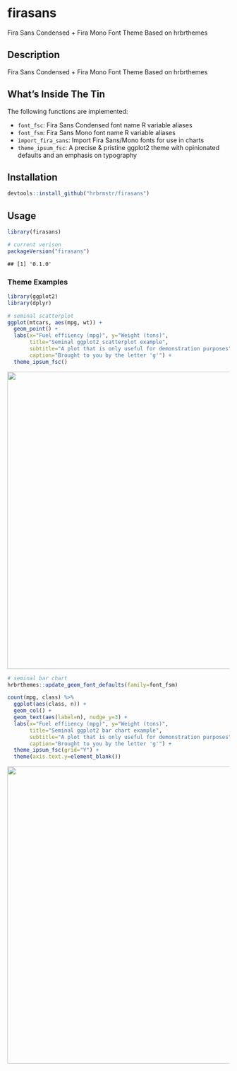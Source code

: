 
# firasans

Fira Sans Condensed + Fira Mono Font Theme Based on hrbrthemes

## Description

Fira Sans Condensed + Fira Mono Font Theme Based on hrbrthemes

## What’s Inside The Tin

The following functions are implemented:

  - `font_fsc`: Fira Sans Condensed font name R variable aliases
  - `font_fsm`: Fira Sans Mono font name R variable aliases
  - `import_fira_sans`: Import Fira Sans/Mono fonts for use in charts
  - `theme_ipsum_fsc`: A precise & pristine ggplot2 theme with
    opinionated defaults and an emphasis on typography

## Installation

``` r
devtools::install_github("hrbrmstr/firasans")
```

## Usage

``` r
library(firasans)

# current verison
packageVersion("firasans")
```

    ## [1] '0.1.0'

### Theme Examples

``` r
library(ggplot2)
library(dplyr)

# seminal scatterplot
ggplot(mtcars, aes(mpg, wt)) +
  geom_point() +
  labs(x="Fuel effiiency (mpg)", y="Weight (tons)",
       title="Seminal ggplot2 scatterplot example",
       subtitle="A plot that is only useful for demonstration purposes",
       caption="Brought to you by the letter 'g'") +
  theme_ipsum_fsc()
```

<img src="README_files/figure-gfm/unnamed-chunk-5-1.png" width="672" />

``` r
# seminal bar chart
hrbrthemes::update_geom_font_defaults(family=font_fsm)

count(mpg, class) %>%
  ggplot(aes(class, n)) +
  geom_col() +
  geom_text(aes(label=n), nudge_y=3) +
  labs(x="Fuel effiiency (mpg)", y="Weight (tons)",
       title="Seminal ggplot2 bar chart example",
       subtitle="A plot that is only useful for demonstration purposes",
       caption="Brought to you by the letter 'g'") +
  theme_ipsum_fsc(grid="Y") +
  theme(axis.text.y=element_blank())
```

<img src="README_files/figure-gfm/unnamed-chunk-6-1.png" width="672" />
